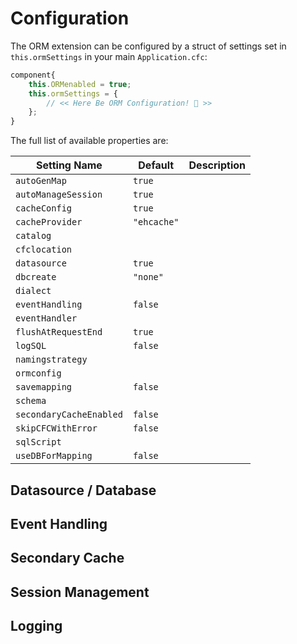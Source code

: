 # Configuration

The ORM extension can be configured by a struct of settings set in `this.ormSettings` in your main `Application.cfc`:

```js
component{
    this.ORMenabled = true;
    this.ormSettings = {
        // << Here Be ORM Configuration! 🤪 >>
    };
}
```

The full list of available properties are:

|Setting Name|Default|Description|
|---|---|---|
|`autoGenMap`|`true`||
|`autoManageSession`|`true`||
|`cacheConfig`|`true`||
|`cacheProvider`|`"ehcache"`||
|`catalog`|||
|`cfclocation`|||
|`datasource`|`true`||
|`dbcreate`|`"none"`||
|`dialect`|||
|`eventHandling`|`false`||
|`eventHandler`|||
|`flushAtRequestEnd`|`true`||
|`logSQL`|`false`||
|`namingstrategy`|||
|`ormconfig`|||
|`savemapping`|`false`||
|`schema`|||
|`secondaryCacheEnabled`|`false`||
|`skipCFCWithError`|`false`||
|`sqlScript`|||
|`useDBForMapping`|`false`||


## Datasource / Database

## Event Handling

## Secondary Cache

## Session Management

## Logging
